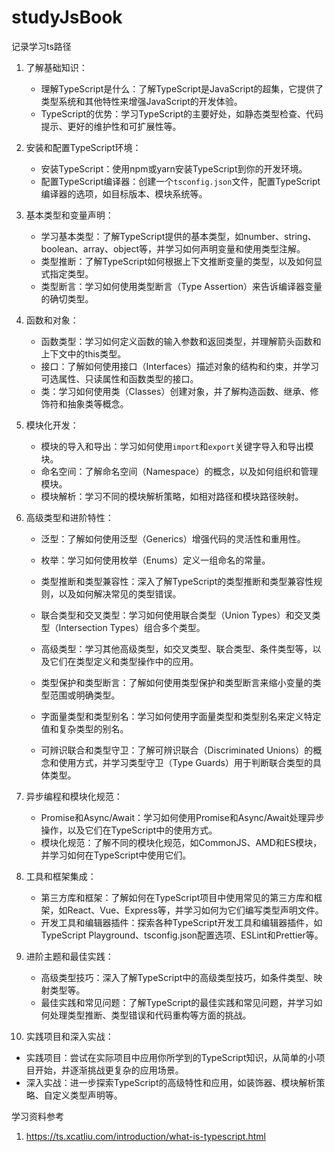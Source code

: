 # studyJsBook
记录学习ts路径

1. 了解基础知识：
   - 理解TypeScript是什么：了解TypeScript是JavaScript的超集，它提供了类型系统和其他特性来增强JavaScript的开发体验。
   - TypeScript的优势：学习TypeScript的主要好处，如静态类型检查、代码提示、更好的维护性和可扩展性等。

2. 安装和配置TypeScript环境：
   - 安装TypeScript：使用npm或yarn安装TypeScript到你的开发环境。
   - 配置TypeScript编译器：创建一个`tsconfig.json`文件，配置TypeScript编译器的选项，如目标版本、模块系统等。

3. 基本类型和变量声明：
   - 学习基本类型：了解TypeScript提供的基本类型，如number、string、boolean、array、object等，并学习如何声明变量和使用类型注解。
   - 类型推断：了解TypeScript如何根据上下文推断变量的类型，以及如何显式指定类型。
   - 类型断言：学习如何使用类型断言（Type Assertion）来告诉编译器变量的确切类型。

4. 函数和对象：
   - 函数类型：学习如何定义函数的输入参数和返回类型，并理解箭头函数和上下文中的this类型。
   - 接口：了解如何使用接口（Interfaces）描述对象的结构和约束，并学习可选属性、只读属性和函数类型的接口。
   - 类：学习如何使用类（Classes）创建对象，并了解构造函数、继承、修饰符和抽象类等概念。

5. 模块化开发：
   - 模块的导入和导出：学习如何使用`import`和`export`关键字导入和导出模块。
   - 命名空间：了解命名空间（Namespace）的概念，以及如何组织和管理模块。
   - 模块解析：学习不同的模块解析策略，如相对路径和模块路径映射。

6. 高级类型和进阶特性：
   - 泛型：了解如何使用泛型（Generics）增强代码的灵活性和重用性。
   - 枚举：学习如何使用枚举（Enums）定义一组命名的常量。
   - 类型推断和类型兼容性：深入了解TypeScript的类型推断和类型兼容性规则，以及如何解决常见的类型错误。
   - 联合类型和交叉类型：学习如何使用联合类型（Union Types）和交叉类型（Intersection Types）组合多个类型。

   - 高级类型：学习其他高级类型，如交叉类型、联合类型、条件类型等，以及它们在类型定义和类型操作中的应用。
   - 类型保护和类型断言：了解如何使用类型保护和类型断言来缩小变量的类型范围或明确类型。
   - 字面量类型和类型别名：学习如何使用字面量类型和类型别名来定义特定值和复杂类型的别名。
   - 可辨识联合和类型守卫：了解可辨识联合（Discriminated Unions）的概念和使用方式，并学习类型守卫（Type Guards）用于判断联合类型的具体类型。

7. 异步编程和模块化规范：
   - Promise和Async/Await：学习如何使用Promise和Async/Await处理异步操作，以及它们在TypeScript中的使用方式。
   - 模块化规范：了解不同的模块化规范，如CommonJS、AMD和ES模块，并学习如何在TypeScript中使用它们。

8. 工具和框架集成：
   - 第三方库和框架：了解如何在TypeScript项目中使用常见的第三方库和框架，如React、Vue、Express等，并学习如何为它们编写类型声明文件。
   - 开发工具和编辑器插件：探索各种TypeScript开发工具和编辑器插件，如TypeScript Playground、tsconfig.json配置选项、ESLint和Prettier等。

9. 进阶主题和最佳实践：
   - 高级类型技巧：深入了解TypeScript中的高级类型技巧，如条件类型、映射类型等。
   - 最佳实践和常见问题：了解TypeScript的最佳实践和常见问题，并学习如何处理类型推断、类型错误和代码重构等方面的挑战。

10. 实践项目和深入实战：
   - 实践项目：尝试在实际项目中应用你所学到的TypeScript知识，从简单的小项目开始，并逐渐挑战更复杂的应用场景。
   - 深入实战：进一步探索TypeScript的高级特性和应用，如装饰器、模块解析策略、自定义类型声明等。

学习资料参考
1. https://ts.xcatliu.com/introduction/what-is-typescript.html
